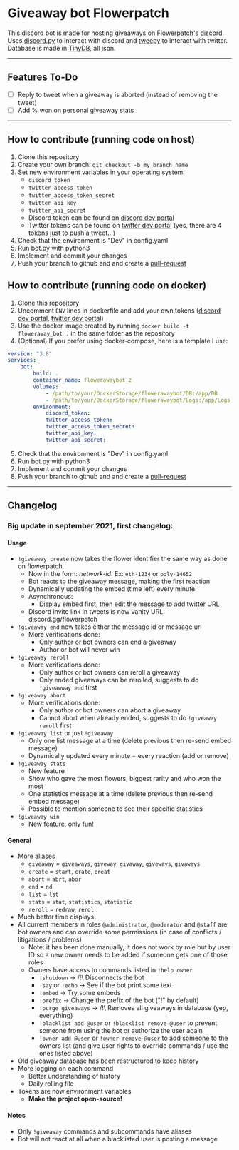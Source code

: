 # Giveaway bot Flowerpatch


This discord bot is made for hosting giveaways on [Flowerpatch](flowerpatch.app)'s [discord](discord.gg/flowerpatch). Uses [discord.py](discordpy.readthedocs.io/) to interact with discord and [tweepy](https://docs.tweepy.org/en/stable/) to interact with twitter. Database is made in [TinyDB](https://tinydb.readthedocs.io/en/latest/), all json.

---

## Features To-Do

- [ ] Reply to tweet when a giveaway is aborted (instead of removing the tweet)
- [ ] Add % won on personal giveaway stats

---
## How to contribute (running code on host)
1. Clone this repository
2. Create your own branch: `git checkout -b my_branch_name` 
3. Set new environment variables in your operating system:
    - `discord_token`
    - `twitter_access_token`
    - `twitter_access_token_secret`
    - `twitter_api_key`
    - `twitter_api_secret`
    - Discord token can be found on [discord dev portal](https://discord.com/developers/applications)
    - Twitter tokens can be found on [twitter dev portal](https://developer.twitter.com/en/portal/dashboard) (yes, there are 4 tokens just to push a tweet...)
4. Check that the environment is "Dev" in config.yaml
5. Run bot.py with python3
6. Implement and commit your changes
7. Push your branch to github and and create a [pull-request](https://github.com/Aiscargeauh/Flowerawaybot/pulls)

## How to contribute (running code on docker)
1. Clone this repository
2. Uncomment `ENV` lines in dockerfile and add your own tokens ([discord dev portal](https://discord.com/developers/applications), [twitter dev portal](https://developer.twitter.com/en/portal/dashboard))
3. Use the docker image created by running `docker build -t floweraway_bot .` in the same folder as the repository
4. (Optional) If you prefer using docker-compose, here is a template I use: 
```yaml
version: "3.8"
services:
    bot:
        build: .
        container_name: flowerawaybot_2
        volumes:
            - /path/to/your/DockerStorage/flowerawaybot/DB:/app/DB
            - /path/to/your/DockerStorage/flowerawaybot/Logs:/app/Logs
        environment:
            discord_token: 
            twitter_access_token: 
            twitter_access_token_secret: 
            twitter_api_key: 
            twitter_api_secret: 
```
5. Check that the environment is "Dev" in config.yaml
6. Run bot.py with python3
7. Implement and commit your changes
8. Push your branch to github and and create a [pull-request](https://github.com/Aiscargeauh/Flowerawaybot/pulls)

---
## Changelog 

### Big update in september 2021, first changelog:

#### Usage

 - `!giveaway create` now takes the flower identifier the same way as done on flowerpatch.
   - Now in the form: *network-id*. Ex: `eth-1234` or `poly-14652`
   - Bot reacts to the giveaway message, making the first reaction
   - Dynamically updating the embed (time left) every minute
   - Asynchronous:
     - Display embed first, then edit the message to add twitter URL
   - Discord invite link in tweets is now vanity URL: discord.gg/flowerpatch
 - `!giveaway end` now takes either the message id or message url
   - More verifications done:
     - Only author or bot owners can end a giveaway
     - Author or bot will never win
 - `!giveaway reroll`
   - More verifications done:
     - Only author or bot owners can reroll a giveaway
     - Only ended giveaways can be rerolled, suggests to do `!giveawway end` first
 - `!giveaway abort`
   - More verifications done:
     - Only author or bot owners can abort a giveaway
     - Cannot abort when already ended, suggests to do `!giveaway reroll` first
 - `!giveaway list` or just `!giveaway`
   - Only one list message at a time (delete previous then re-send embed message)
   - Dynamically updated every minute + every reaction (add or remove)
 - `!giveaway stats`
   - New feature
   - Show who gave the most flowers, biggest rarity and who won the most
   - One statistics message at a time (delete previous then re-send embed message)
   - Possible to mention someone to see their specific statistics
 - `!giveaway win`
   - New feature, only fun!
#### General

 - More aliases
   - `giveaway` = `giveaways`, `giveway`, `givaway`, `giveways`, `givaways`
   - `create` = `start`, `crate`, `creat`
   - `abort` = `abrt`, `abor`
   - `end` = `nd`
   - `list` = `lst`
   - `stats` = `stat`, `statistics`, `statistic`
   - `reroll` = `redraw`, `rerol`
 - Much better time displays
 - All current members in roles `@administrator`, `@moderator` and `@staff` are bot owners and can override some permissions (in case of conflicts / litigations / problems)
   - Note: it has been done manually, it does not work by role but by user ID so a new owner needs to be added if someone gets one of those roles
   - Owners have access to commands listed in `!help owner`
     - `!shutdown` -> /!\ Disconnects the bot
     - `!say` or `!echo` -> See if the bot print some text
     - `!embed` -> Try some embeds
     - `!prefix` -> Change the prefix of the bot ("!" by default)
     - `!purge giveaways` -> /!\ Removes all giveaways in database (yep, everything)
     - `!blacklist add @user` or `!blacklist remove @user` to prevent someone from using the bot or authorize the user again
     - `!owner add @user` or `!owner remove @user` to add someone to the owners list (and give user rights to override commands / use the ones listed above)
 - Old giveaway database has been restructured to keep history
 - More logging on each command
   - Better understanding of history
   - Daily rolling file
 - Tokens are now environment variables
   - **Make the project open-source!**


#### Notes

- Only `!giveaway` commands and subcommands have aliases
- Bot will not react at all when a blacklisted user is posting a message